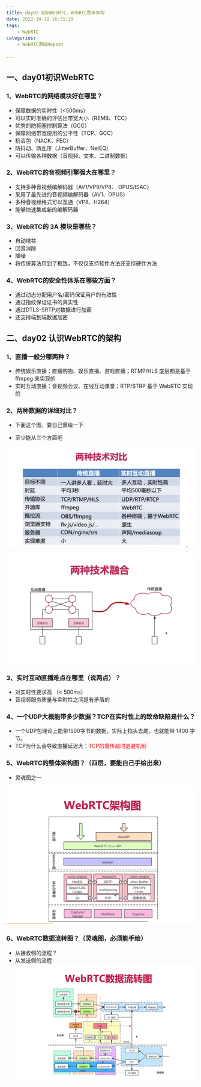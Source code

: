 ```yaml
---
title: day02-初识WebRTC、WebRTC整体架构
date: 2022-10-18 16:31:29
tags: 
	- WebRTC
categories: 
	- WebRTC源码Repeat

---
```




## 一、day01初识WebRTC

### 1、WebRTC的网络模块好在哪里？

- 保障数据的实时性（<500ms）
- 可以实时准确的评估出带宽大小（REMB、TCC）
- 优秀的防拥塞控制算法（GCC）
- 保障网络带宽使用的公平性（TCP、GCC）
- 抗丢包（NACK、FEC）
- 防抖动、防乱序（JitterBuffer、NetEQ）
- 可以传输各种数据（音视频、文本、二进制数据）



### 2、WebRTC的音视频引擎强大在哪里？

- 支持多种音视频编解码器（AV1/VP9/VP8、 OPUS/ISAC）
- 采用了最先进的音视频编解码器（AV1、OPUS）
- 多种音视频格式可以互通（VP8、H264）
- 能够快速集成新的编解码器



### 3、WebRTC的 3A 模块是哪些？

- 自动增益
- 回音消除
- 降噪
- 将传统算法用到了极致，不仅仅支持软件方法还支持硬件方法



### 4、WebRTC的安全性体系在哪些方面？

- 通过动态分配用户名/密码保证用户的有效性
- 通过指纹保证证书的真实性
- 通过DTLS-SRTP对数据进行加密
- 还支持端到端数据加密



## 二、day02 认识WebRTC的架构

### 1、直播一般分哪两种？

- 传统娱乐直播：直播购物、娱乐直播、游戏直播；RTMP/HLS 底层都是基于 ffmpeg 来实现的
- 实时互动直播：音视频会议、在线互动课堂；RTP/STRP 基于 WebRTC 实现的



### 2、两种数据的详细对比？

- 下面这个图，要自己重绘一下

- 至少能从三个方面吧

![image-20221019064013318](day02-初识WebRTC、WebRTC整体架构/image-20221019064013318.png)

![image-20221019064017658](day02-初识WebRTC、WebRTC整体架构/image-20221019064017658.png)



### 3、实时互动直播难点在哪里（说两点）？

- 对实时性要求高 （< 500ms）
- 音视频服务质量与实时性之间是有矛盾的



### 4、一个UDP大概能带多少数据？TCP在实时性上的致命缺陷是什么？

- 一个UDP包理论上能带1500字节的数据，实际上掐头去尾，也就能带 1400 字节。
- TCP为什么会导致直播延迟大：<font color="red">TCP的重传超时退避机制</font>



### 5、WebRTC的整体架构图？（四层，要能自己手绘出来）

- 灵魂图之一

![image-20221021064113030](day02-初识WebRTC、WebRTC整体架构/image-20221021064113030.png)



### 6、WebRTC数据流转图？（灵魂图，必须能手绘）

- 从接收侧的流程？
- 从发送侧的流程![image-20221021064210576](day02-初识WebRTC、WebRTC整体架构/image-20221021064210576.png)
